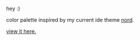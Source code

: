 hey :)

color palette inspired by my current ide theme [nord](https://www.nordtheme.com/docs/colors-and-palettes).

[view it here.](https://justinpilapil.com/)
